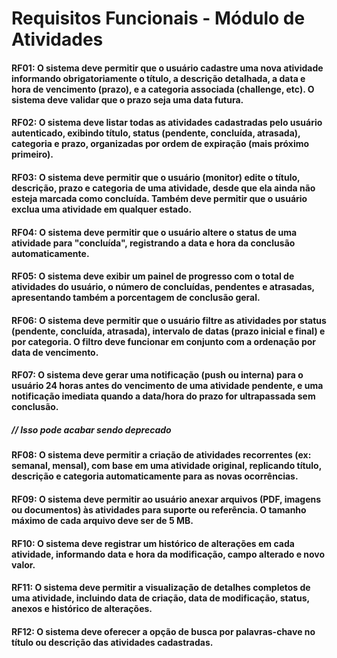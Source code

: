 # Requisitos Funcionais - Módulo de Atividades

#### RF01: O sistema deve permitir que o usuário cadastre uma nova atividade informando obrigatoriamente o título, a descrição detalhada, a data e hora de vencimento (prazo), e a categoria associada (challenge, etc). O sistema deve validar que o prazo seja uma data futura.

#### RF02: O sistema deve listar todas as atividades cadastradas pelo usuário autenticado, exibindo título, status (pendente, concluída, atrasada), categoria e prazo, organizadas por ordem de expiração (mais próximo primeiro).

#### RF03: O sistema deve permitir que o usuário (monitor) edite o título, descrição, prazo e categoria de uma atividade, desde que ela ainda não esteja marcada como concluída. Também deve permitir que o usuário exclua uma atividade em qualquer estado.

#### RF04: O sistema deve permitir que o usuário altere o status de uma atividade para "concluída", registrando a data e hora da conclusão automaticamente.

#### RF05: O sistema deve exibir um painel de progresso com o total de atividades do usuário, o número de concluídas, pendentes e atrasadas, apresentando também a porcentagem de conclusão geral.

#### RF06: O sistema deve permitir que o usuário filtre as atividades por status (pendente, concluída, atrasada), intervalo de datas (prazo inicial e final) e por categoria. O filtro deve funcionar em conjunto com a ordenação por data de vencimento.

#### RF07: O sistema deve gerar uma notificação (push ou interna) para o usuário 24 horas antes do vencimento de uma atividade pendente, e uma notificação imediata quando a data/hora do prazo for ultrapassada sem conclusão.

##### // Isso pode acabar sendo deprecado
#### RF08: O sistema deve permitir a criação de atividades recorrentes (ex: semanal, mensal), com base em uma atividade original, replicando título, descrição e categoria automaticamente para as novas ocorrências.

#### RF09: O sistema deve permitir ao usuário anexar arquivos (PDF, imagens ou documentos) às atividades para suporte ou referência. O tamanho máximo de cada arquivo deve ser de 5 MB.

#### RF10: O sistema deve registrar um histórico de alterações em cada atividade, informando data e hora da modificação, campo alterado e novo valor.

#### RF11: O sistema deve permitir a visualização de detalhes completos de uma atividade, incluindo data de criação, data de modificação, status, anexos e histórico de alterações.

#### RF12: O sistema deve oferecer a opção de busca por palavras-chave no título ou descrição das atividades cadastradas.